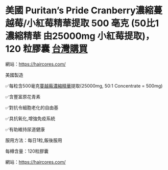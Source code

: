 # 美國 Puritan’s Pride Cranberry濃縮蔓越莓/小紅莓精華提取 500 亳克 (50比1 濃縮精華 由25000mg 小紅莓提取)，120 粒膠囊 [台灣購買](https://haircores.com/)

網站：https://haircores.com/

美國製造

✅每粒含500毫克[蔓越莓濃縮精華](https://haircores.com/product/%e7%be%8e%e5%9c%8b-puritans-pride-cranberry%e6%bf%83%e7%b8%ae%e8%94%93%e8%b6%8a%e8%8e%93-%e5%b0%8f%e7%b4%85%e8%8e%93%e7%b2%be%e8%8f%af%e6%8f%90%e5%8f%96-500-%e4%ba%b3%e5%85%8b-50%e6%af%941/)提取(25000mg, 50:1 Concentrate = 500mg)

✅含豐富原花青素

✅對抗令細胞老化的自由基

✅具抗氧化,增強免疫系統

✅有助維持尿道健康

服用方法：每日1粒,飯後服用

每樽含量：120粒膠囊

網站：https://haircores.com/
